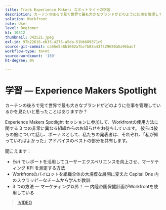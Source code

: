 ```yaml
---
title: Track Experience Makers スポットライトの学習
description: カーテンの後ろで見て世界で最も大きなブランドがどのように仕事を管理しているかを見たいと思ったことはありますか？
solution: Workfront
role: User
level: Beginner
kt: 10312
thumbnail: 342521.jpeg
exl-id: 97b22616-eb33-4276-a5da-51bb689371c9
source-git-commit: ca06e5a8b1602a7bcfb83a43f529680a5a96bacf
workflow-type: tm+mt
source-wordcount: '150'
ht-degree: 0%

---
```


# 学習 — Experience Makers Spotlight

カーテンの後ろで見て世界で最も大きなブランドがどのように仕事を管理しているかを見たいと思ったことはありますか？

Experience Makers Spotlight セッションに参加して、Workfrontの使用方法に関する 3 つの非常に異なる組織からのお知らせをお待ちしています。 彼らは彼らの旅について話し、ボーナスとして、私たちの発表者は、それぞれ、「私が知っていればよかった」アドバイスのベストの部分を共有します。

聞こえます：

* Esri でレポートを活用してユーザーエクスペリエンスを向上させ、マーケティング KPI を測定する方法
* Workfrontのパイロットを組織全体の大規模な展開に変えた Capital One 内のスクラッピーなチームから学んだ教訓
* 3 つの方法 — マーケティング以外！  — 内陸帝国保健計画がWorkfrontを使用している

>[!VIDEO](https://video.tv.adobe.com/v/342521/?quality=12&learn=on)
